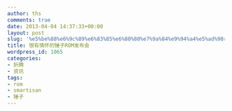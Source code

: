 ```yaml
---
author: ths
comments: true
date: 2013-04-04 14:37:33+00:00
layout: post
slug: '%e5%be%88%e6%9c%89%e6%83%85%e6%80%80%e7%9a%84%e9%94%a4%e5%ad%90rom%e5%8f%91%e5%b8%83%e4%bc%9a'
title: 很有情怀的锤子ROM发布会
wordpress_id: 1065
categories:
- 折腾
- 资讯
tags:
- rom
- smartisan
- 锤子
---
```




